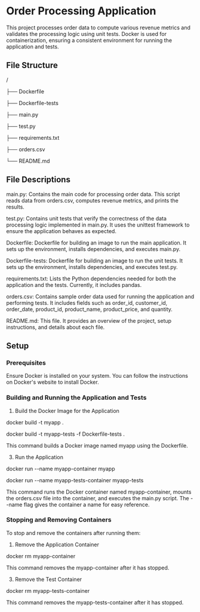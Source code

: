 # Order Processing Application

This project processes order data to compute various revenue metrics and validates the processing logic using unit tests. Docker is used for containerization, ensuring a consistent environment for running the application and tests.

## File Structure

/

├── Dockerfile

├── Dockerfile-tests

├── main.py

├── test.py

├── requirements.txt

├── orders.csv

└── README.md

## File Descriptions

main.py: Contains the main code for processing order data. This script reads data from orders.csv, computes revenue metrics, and prints the results.

test.py: Contains unit tests that verify the correctness of the data processing logic implemented in main.py. It uses the unittest framework to ensure the application behaves as expected.

Dockerfile: Dockerfile for building an image to run the main application. It sets up the environment, installs dependencies, and executes main.py.

Dockerfile-tests: Dockerfile for building an image to run the unit tests. It sets up the environment, installs dependencies, and executes test.py.

requirements.txt: Lists the Python dependencies needed for both the application and the tests. Currently, it includes pandas.

orders.csv: Contains sample order data used for running the application and performing tests. It includes fields such as order_id, customer_id, order_date, product_id, product_name, product_price, and quantity.

README.md: This file. It provides an overview of the project, setup instructions, and details about each file.

## Setup

### Prerequisites

Ensure Docker is installed on your system. You can follow the instructions on Docker's website to install Docker.

### Building and Running the Application and Tests

1. Build the Docker Image for the Application
   
docker build -t myapp .

docker build -t myapp-tests -f Dockerfile-tests .

This command builds a Docker image named myapp using the Dockerfile.

3. Run the Application
   
docker run --name myapp-container myapp

docker run --name myapp-tests-container myapp-tests

This command runs the Docker container named myapp-container, mounts the orders.csv file into the container, and executes the main.py script. The --name flag gives the container a name for easy reference.


### Stopping and Removing Containers

To stop and remove the containers after running them:

1. Remove the Application Container
   
docker rm myapp-container

This command removes the myapp-container after it has stopped.

3. Remove the Test Container
   
docker rm myapp-tests-container

This command removes the myapp-tests-container after it has stopped.
